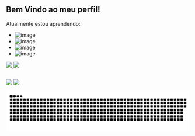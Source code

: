 ## Bem Vindo ao meu perfil!
Atualmente estou aprendendo:
- ![image](https://user-images.githubusercontent.com/62913130/130995061-ffb98935-1b7b-4d46-b16e-b5bf1afac37e.png)
- ![image](https://img.shields.io/badge/CSS3-4988F5?style=for-the-badge&logo=css3&logoColor=white)
- ![image](https://img.shields.io/badge/JavaScript-F7DF1E?style=for-the-badge&logo=javascript&logoColor=black)
- ![image](https://img.shields.io/badge/BOOTSTRAP-562EF5?style=for-the-badge&logo=BOOTSTRAP&logoColor=white)

<div>
  <a href="https://github.com/BrunoEijiMine">
  <img height="180em" src="https://github-readme-stats.vercel.app/api?username=BrunoEijiMine&show_icons=true&theme=dark&include_all_commits=true&count_private=true"/>
  <img height="180em" src="https://github-readme-stats.vercel.app/api/top-langs/?username=BrunoEijiMine&layout=compact&langs_count=7&theme=dark"/>
</div>
  
   ##

  <div> 
  <a href="https://instagram.com/brunoeiji1" target="_blank"><img src="https://img.shields.io/badge/-Instagram-%23E4405F?style=for-the-                            
    badge&logo=instagram&logoColor=white" target="_blank"></a>
  <a href="https://www.linkedin.com/in/bruno-eiji-1b47b1206/" target="_blank"><img src="https://img.shields.io/badge/-LinkedIn-%230077B5?style=for-the-
    badge&logo=linkedin&logoColor=white" target="_blank"></a> 

  ![Snake animation](https://github.com/BrunoEijiMine/BrunoEijiMine/blob/output/github-contribution-grid-snake.svg)
    
</div>
